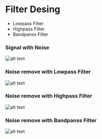 # Filter Desing

- Lowpass Filter
- Highpass Filter
- Bandpanss Filter

### Signal with Noise
![alt text](https://github.com/Bakar31/RUET-Sessional-Codes/blob/master/2-2%5BModeling%20and%20Simulation%20Sessional%5D/Filter%20Design/imges/signal%20with%20noise.jpg)

### Noise remove with Lowpass Filter
![alt text](https://github.com/Bakar31/RUET-Sessional-Codes/blob/master/2-2%5BModeling%20and%20Simulation%20Sessional%5D/Filter%20Design/imges/filter%20with%20lowpass%20filter.jpg)

### Noise remove with Highpass Filter
![alt text](https://github.com/Bakar31/RUET-Sessional-Codes/blob/master/2-2%5BModeling%20and%20Simulation%20Sessional%5D/Filter%20Design/imges/filter%20with%20highpass%20filter.jpg)

### Noise remove with Bandpanss Filter
![alt text](https://github.com/Bakar31/RUET-Sessional-Codes/blob/master/2-2%5BModeling%20and%20Simulation%20Sessional%5D/Filter%20Design/imges/filter%20with%20bandpass%20filter.jpg)
